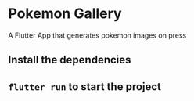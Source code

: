 # Pokemon Gallery

A Flutter App that generates pokemon images on press

## Install the dependencies

## `flutter run` to start the project
